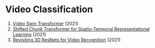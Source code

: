 # Video Classification
1. [Video Swin Transformer](https://arxiv.org/abs/2106.13230) (2021)
2. [Shifted Chunk Transformer for Spatio-Temporal Representational Learning](https://arxiv.org/abs/2108.11575) (2021)
3. [Revisiting 3D ResNets for Video Recognition](https://arxiv.org/abs/2109.01696) (2021)
